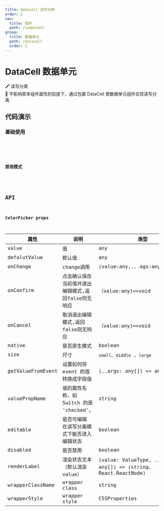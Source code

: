 ```yaml
---
title: datacell 读写分离
order: 2
nav:
  title: 组件
  path: /component
group:
  title: 数据单元
  path: /datacell
  order: 1
---
```


# DataCell 数据单元

🖍 读写分离  
🎨 不影响原本组件属性的前提下，通过包裹 DataCell 使数据单元组件实现读写分离

## 代码演示
### 基础使用
<code src="./demo/Basic.tsx" />

<!-- ### 基础使用

<code src="./demo/demo1.tsx" />

### 迷你尺寸

<code src="./demo/demo2.tsx" />

### 弹框位置

<code src="./demo/demo3.tsx" />

<!--
### 读写切换
<code src="./demo/demo4.tsx" />

### 只读模式
<code src="./demo/demo5.tsx" />
-->

### 禁用模式

<!-- <code src="./demo/demo6.tsx" /> -->

## API

### ColorPicker props

| 属性              | 说明                                               | 类型                                                            | 默认值   |
| ----------------- | -------------------------------------------------- | --------------------------------------------------------------- | -------- |
| value             | 值                                                 | any                                                             |          |
| defalutValue      | 默认值                                             | any                                                             |          |
| onChange          | change调用                                         | (value:any,...ags:any[])=>void                                  |          |
| onConfirm         | 点击确认保存当前值并退出编辑模式,返回false则无响应 | （value:any)=>void                                              | boolean  |
| onCancel          | 取消退出编辑模式,返回false则无响应                 | （value:any)=>void                                              | boolean  |
| native            | 是否原生模式                                       | boolean                                                         | false    |
| size              | 尺寸                                               | `small`、`middle` 、`large`                                     | `middle` |
| getValueFromEvent | 设置如何将 event 的值转换成字段值                  | (..args: any[]) => any                                          |          |
| valuePropName     | 值的属性名称，如 Switch 的是 'checked'。           | string                                                          | `value`  |
| editable          | 是否可编辑 在读写分离模式下能否进入编辑状态        | boolean                                                         | `true`   |
| disabled          | 是否禁用                                           | boolean                                                         | `false`  |
| renderLabel       | 渲染状态文本（默认渲染value）                      | (value: ValueType, ...ags: any[]) => (string、 React.ReactNode) |          |
| wrapperClassName  | wrapper class                                      | string                                                          |
| wrapperStyle      | wrapper style                                      | CSSProperties                                                   |